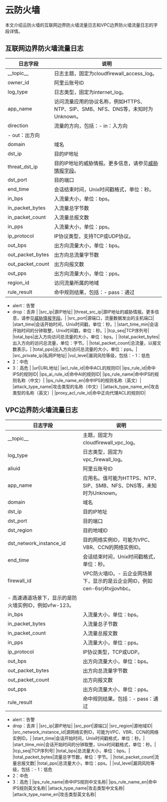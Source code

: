 # 云防火墙

本文介绍云防火墙的互联网边界防火墙流量日志和VPC边界防火墙流量日志的字段详情。

## 互联网边界防火墙流量日志

|日志字段|说明|
|----|--|
|\_\_topic\_\_|日志主题，固定为cloudfirewall\_access\_log。|
|owner\_id|阿里云账号ID|
|log\_type|日志类型，固定为internet\_log。|
|app\_name|访问流量应用的协议名称，例如HTTPS、NTP、SIP、SMB、NFS、DNS等，未知时为Unknown。|
|direction|流量的方向，包括：-   in：入方向
-   out：出方向 |
|domain|域名|
|dst\_ip|目的IP地址|
|threat\_dst\_ip|目的IP地址的威胁情报。更多信息，请参见[威胁情报字段](/cn.zh-CN/应用中心（App）/日志审计服务/生成威胁情报.md)。|
|dst\_port|目的端口|
|end\_time|会话结束时间，Unix时间戳格式，单位：秒。|
|in\_bps|入流量大小，单位：bps。|
|in\_packet\_bytes|入流量总字节数|
|in\_packet\_count|入流量总报文数|
|in\_pps|入流量大小，单位：pps。|
|ip\_protocol|IP协议类型，支持TCP或UDP协议。|
|out\_bps|出方向流量大小，单位：bps。|
|out\_packet\_bytes|出方向总流量字节数|
|out\_packet\_count|出方向报文数|
|out\_pps|出方向流量大小，单位：pps。|
|region\_id|访问流量所属的地域|
|rule\_result|命中规则结果，包括：-   pass：通过
-   alert：告警
-   drop：丢弃 |
|src\_ip|源IP地址|
|threat\_src\_ip|源IP地址的威胁情报。更多信息，请参见[威胁情报字段](/cn.zh-CN/应用中心（App）/日志审计服务/生成威胁情报.md)。|
|src\_port|源端口，流量数据发出的主机端口|
|start\_time|会话开始时间，Unix时间戳，单位：秒。|
|start\_time\_min|会话开始时间的分钟取整，Unix时间戳，单位：秒。|
|tcp\_seq|TCP序列号|
|total\_bps|出入方向访问总流量的大小，单位：bps。|
|total\_packet\_bytes|出入方向的访问总流量，单位：字节。|
|total\_packet\_count|总流量，以报文数表示。|
|total\_pps|出入方向访问总流量的大小，单位：pps。|
|src\_private\_ip|私网IP地址|
|vul\_level|漏洞风险等级，包括：-   1：低危
-   2：中危
-   3：高危 |
|url|URL地址|
|acl\_rule\_id|命中ACL的规则ID|
|ips\_rule\_id|命中IPS的规则ID|
|ips\_ai\_rule\_id|命中AI的规则ID|
|ips\_rule\_name|命中IPS的规则名称（中文）|
|ips\_rule\_name\_en|命中IPS的规则名称（英文）|
|attack\_type\_name|攻击类型的名称（中文）|
|attack\_type\_name\_en|攻击类型的名称（英文）|
|proxy\_acl\_rule\_id|命中正向代理ACL的规则ID|

## VPC边界防火墙流量日志

|日志字段|说明|
|----|--|
|\_\_topic\_\_|主题，固定为cloudfirewall\_vpc\_log。|
|log\_type|日志类型，固定为vpc\_firewall\_log。|
|aliuid|阿里云账号ID|
|app\_name|应用名。值可能为HTTPS、NTP、SIP、SMB、NFS、DNS等，未知时为Unknown。|
|domain|域名|
|dst\_ip|目的IP地址|
|dst\_port|目的端口|
|dst\_region|目的地域ID|
|dst\_network\_instance\_id|目的网络实例ID，可能为VPC、VBR、CCN的网络实例ID。|
|end\_time|会话结束时间，Unix时间戳格式，单位：秒。|
|firewall\_id|VPC防火墙ID。-   云企业网场景下，显示的是云企业网ID，例如cen-6srj4tvjjovhbc。
-   高速通道场景下，显示的是防火墙实例ID，例如vfw-123。 |
|in\_bps|入流量大小，单位：bps。|
|in\_packet\_bytes|入流量总子节数|
|in\_packet\_count|入流量总报文数|
|in\_pps|入流量大小，单位：pps。|
|ip\_protocol|IP协议类型，TCP或UDP。|
|out\_bps|出方向流量大小，单位：bps。|
|out\_packet\_bytes|出方向总流量字节数|
|out\_packet\_count|出方向报文数|
|out\_pps|出方向流量大小，单位：pps。|
|rule\_result|命中规则结果。包括：-   pass：通过
-   alert：告警
-   drop：丢弃 |
|src\_ip|源IP地址|
|src\_port|源端口|
|src\_region|源地域ID|
|src\_network\_instance\_id|源网络实例ID，可能为VPC、VBR、CCN的网络实例ID。|
|start\_time|会话开始时间，Unix时间戳格式，单位：秒。|
|start\_time\_min|会话开始时间的分钟取整，Unix时间戳格式，单位：秒。|
|tcp\_seq|TCP序列号|
|total\_bps|总流量大小，单位：bps。|
|total\_packet\_bytes|流量总字节数，单位：字节。|
|total\_packet\_count|流量总报文数|
|total\_pps|总流量大小，单位：pps。|
|vul\_level|漏洞风险等级，包括：-   1：低危
-   2：中危
-   3：高危 |
|ips\_rule\_name|命中IPS规则中文名称|
|ips\_rule\_name\_en|命中IPS规则英文名称|
|attack\_type\_name|攻击类型中文名称|
|attack\_type\_name\_en|攻击类型英文名称|

